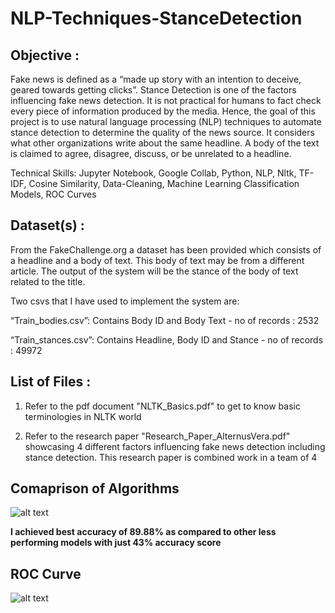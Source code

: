 # NLP-Techniques-StanceDetection

## Objective :

Fake news is defined as a “made up story with an intention to deceive, geared towards getting clicks”. Stance Detection is one of the factors influencing fake news detection. It is not practical for humans to fact check every piece of information produced by the media. Hence, the goal of this project is to use natural language processing (NLP) techniques to automate stance detection to determine the quality of the news source. It considers what other organizations write about the same headline. A body of the text is claimed to agree, disagree, discuss, or be unrelated to a headline.

Technical Skills: Jupyter Notebook, Google Collab, Python, NLP, Nltk, TF-IDF, Cosine Similarity, Data-Cleaning, Machine Learning Classification Models, ROC Curves

## Dataset(s) :

From the FakeChallenge.org a dataset has been provided which consists of a headline and a body of text. This body of
text may be from a different article. The output of the system will be the stance of the body of text related to the title. 

Two csvs that I have used to implement the system are:

“Train_bodies.csv”: Contains Body ID and Body Text - no of records : 2532

“Train_stances.csv”: Contains Headline, Body ID and Stance - no of records : 49972

## List of Files :
1. Refer to the pdf document "NLTK_Basics.pdf" to get to know basic terminologies in NLTK world

2. Refer to the research paper "Research_Paper_AlternusVera.pdf" showcasing 4 different factors influencing fake news detection including stance detection. This research paper is combined work in a team of 4


## Comaprison of Algorithms

![alt text](http://i.imgur.com/Q5JQjfD.png)

<b> I achieved best accuracy of 89.88% as compared to other less performing models with just 43% accuracy score</b>

## ROC Curve

![alt text](http://i.imgur.com/olhBJmW.png)



